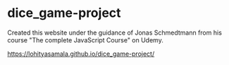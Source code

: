 # dice_game-project
Created this website under the guidance of Jonas Schmedtmann from his course "The complete JavaScript Course" on Udemy.

https://lohityasamala.github.io/dice_game-project/
